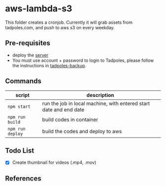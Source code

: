 # aws-lambda-s3
This folder creates a cronjob. Currently it will grab assets from tadpoles.com, and push to aws s3 on every weekday.

## Pre-requisites
- deploy the [server](../server/)
- You must use account + password to login to Tadpoles, please follow the instructions in [tadpoles-backup](https://github.com/leocov-dev/tadpoles-backup/blob/main/.github/GoogleAccountSignIn.md).

## Commands

|script|description|
|---|---|
|`npm start`| run the job in local machine, with entered start date and end date |
|`npm run build`| build codes in container |
|`npm run deploy`| build the codes and deploy to aws |

## Todo List
- [x] Create thumbnail for videos (.mp4, .mov)

## References
